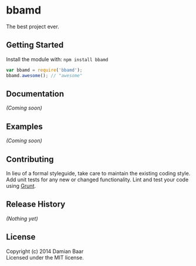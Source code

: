 # bbamd

The best project ever.

## Getting Started
Install the module with: `npm install bbamd`

```javascript
var bbamd = require('bbamd');
bbamd.awesome(); // "awesome"
```

## Documentation
_(Coming soon)_

## Examples
_(Coming soon)_

## Contributing
In lieu of a formal styleguide, take care to maintain the existing coding style. Add unit tests for any new or changed functionality. Lint and test your code using [Grunt](http://gruntjs.com/).

## Release History
_(Nothing yet)_

## License
Copyright (c) 2014 Damian Baar  
Licensed under the MIT license.
